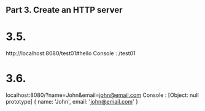 ## Part 3. Create an HTTP server

# 3.5.
http://localhost:8080/test01#hello
Console : /test01

# 3.6.
localhost:8080/?name=John&email=john@email.com
Console : [Object: null prototype] { name: 'John', email: 'john@email.com' }


